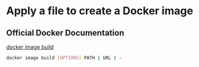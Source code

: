 # Apply a file to create a Docker image

## Official Docker Documentation
[docker image build](https://docs.docker.com/engine/reference/commandline/image_build/)  

```bash
docker image build [OPTIONS] PATH | URL | -
```